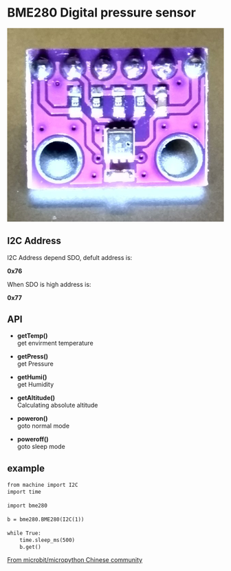 # BME280 Digital pressure sensor

![](bme280.jpg)

## I2C Address

I2C Address depend SDO, defult address is:

**0x76**

When SDO is high address is:

**0x77**

## API

* **getTemp()**  
get envirment temperature 

* **getPress()**  
get Pressure

* **getHumi()**  
get Humidity

* **getAltitude()**  
Calculating absolute altitude

* **poweron()**  
goto normal mode

* **poweroff()**  
goto sleep mode

## example


```
from machine import I2C
import time

import bme280

b = bme280.BME280(I2C(1))

while True:
    time.sleep_ms(500)
    b.get()

```

[From microbit/micropython Chinese community](www.micropython.org.cn)